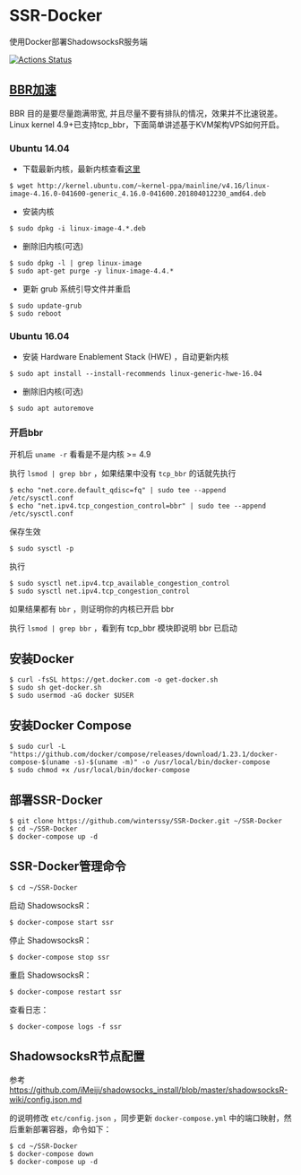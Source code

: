 # SSR-Docker
使用Docker部署ShadowsocksR服务端

[![Actions Status](https://github.com/winterssy/SSR-Docker/workflows/Publish%20Docker/badge.svg)](https://github.com/winterssy/SSR-Docker/actions)

## [BBR加速](https://github.com/iMeiji/shadowsocks_install/wiki)
BBR 目的是要尽量跑满带宽, 并且尽量不要有排队的情况，效果并不比速锐差。Linux kernel 4.9+已支持tcp_bbr，下面简单讲述基于KVM架构VPS如何开启。

### Ubuntu 14.04

- 下载最新内核，最新内核查看[这里](http://kernel.ubuntu.com/~kernel-ppa/mainline)  
```
$ wget http://kernel.ubuntu.com/~kernel-ppa/mainline/v4.16/linux-image-4.16.0-041600-generic_4.16.0-041600.201804012230_amd64.deb
```

- 安装内核
```
$ sudo dpkg -i linux-image-4.*.deb
```

- 删除旧内核(可选)
```
$ sudo dpkg -l | grep linux-image
$ sudo apt-get purge -y linux-image-4.4.*
```

- 更新 grub 系统引导文件并重启
```
$ sudo update-grub
$ sudo reboot
```

### Ubuntu 16.04

- 安装 Hardware Enablement Stack (HWE) ，自动更新内核
```
$ sudo apt install --install-recommends linux-generic-hwe-16.04
```

- 删除旧内核(可选)
```
$ sudo apt autoremove
```

### 开启bbr
开机后 `uname -r` 看看是不是内核 >= 4.9

执行 `lsmod | grep bbr` ，如果结果中没有 `tcp_bbr` 的话就先执行
```
$ echo "net.core.default_qdisc=fq" | sudo tee --append /etc/sysctl.conf
$ echo "net.ipv4.tcp_congestion_control=bbr" | sudo tee --append /etc/sysctl.conf
```

保存生效
```
$ sudo sysctl -p
``` 

执行
```
$ sudo sysctl net.ipv4.tcp_available_congestion_control
$ sudo sysctl net.ipv4.tcp_congestion_control
```
如果结果都有 `bbr` ，则证明你的内核已开启 bbr  

执行 `lsmod | grep bbr` ，看到有 tcp_bbr 模块即说明 bbr 已启动

## 安装Docker
```
$ curl -fsSL https://get.docker.com -o get-docker.sh
$ sudo sh get-docker.sh
$ sudo usermod -aG docker $USER
```

## 安装Docker Compose
```
$ sudo curl -L "https://github.com/docker/compose/releases/download/1.23.1/docker-compose-$(uname -s)-$(uname -m)" -o /usr/local/bin/docker-compose
$ sudo chmod +x /usr/local/bin/docker-compose
```

## 部署SSR-Docker
```
$ git clone https://github.com/winterssy/SSR-Docker.git ~/SSR-Docker
$ cd ~/SSR-Docker
$ docker-compose up -d
```

## SSR-Docker管理命令
```
$ cd ~/SSR-Docker
```
启动 ShadowsocksR：
```
$ docker-compose start ssr
```
停止 ShadowsocksR：
```
$ docker-compose stop ssr
```
重启 ShadowsocksR：
```
$ docker-compose restart ssr
```
查看日志：
```
$ docker-compose logs -f ssr
```
## ShadowsocksR节点配置
参考 https://github.com/iMeiji/shadowsocks_install/blob/master/shadowsocksR-wiki/config.json.md

的说明修改 `etc/config.json` ，同步更新 `docker-compose.yml` 中的端口映射，然后重新部署容器，命令如下：
```
$ cd ~/SSR-Docker
$ docker-compose down
$ docker-compose up -d
```
